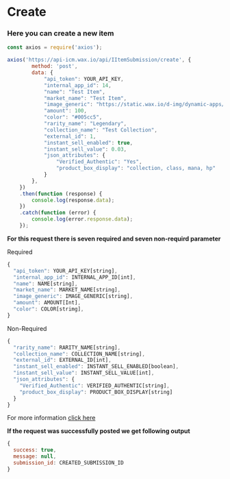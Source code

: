 # Create
### Here you can create a new item

```javascript
const axios = require('axios');

axios('https://api-icm.wax.io/api/IItemSubmission/create', {
        method: 'post',
        data: {
            "api_token": YOUR_API_KEY,
            "internal_app_id": 14,
            "name": "Test Item",
            "market_name": "Test Item",
            "image_generic": "https://static.wax.io/d-img/dynamic-apps/img/phpfdn9tp-1db5e2fb79.png",
            "amount": 100,
            "color": "#005cc5",
            "rarity_name": "Legendary",
            "collection_name": "Test Collection",
            "external_id": 1,
            "instant_sell_enabled": true,
            "instant_sell_value": 0.03,
            "json_attributes": {
                "Verified_Authentic": "Yes",
                "product_box_display": "collection, class, mana, hp"
            }
        },
    })
    .then(function (response) {
        console.log(response.data);
    })
    .catch(function (error) {
        console.log(error.response.data);
    });
```

**For this request there is seven required and seven non-requird parameter**

Required
```javascript
{
  "api_token": YOUR_API_KEY[string],
  "internal_app_id": INTERNAL_APP_ID[int],
  "name": NAME[string],
  "market_name": MARKET_NAME[string],
  "image_generic": IMAGE_GENERIC[string],
  "amount": AMOUNT[Int],
  "color": COLOR[strimg],
}
```

Non-Required
```javascript
{
  "rarity_name": RARITY_NAME[string],
  "collection_name": COLLECTION_NAME[string],
  "external_id": EXTERNAL_ID[int],
  "instant_sell_enabled": INSTANT_SELL_ENABLED[boolean],
  "instant_sell_value": INSTANT_SELL_VALUE[int],
  "json_attributes": {
    "Verified_Authentic": VERIFIED_AUTHENTIC[string],
    "product_box_display": PRODUCT_BOX_DISPLAY[string]
  }
}
```

For more information [click here](https://github.com/worldwide-asset-exchange/wax-item-creation-management/blob/master/IItemSubmission/create.md)

**If the request was successfully posted we get following output**
```javascript
{ 
  success: true,
  message: null,
  submission_id: CREATED_SUBMISSION_ID
}
```

